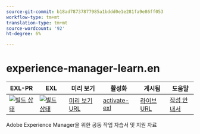 ```yaml
---
source-git-commit: b18ad78737877985a1bddd0e1e281fa9e86ff053
workflow-type: tm+mt
translation-type: tm+mt
source-wordcount: '92'
ht-degree: 6%

---
```

# experience-manager-learn.en

| EXL-PR | EXL | 미리 보기 | 활성화 | 게시됨 | 도움말 |
|--- |--- |--- |--- |--- |--- |
| [![빌드 상태](https://docs.ci.corp.adobe.com/view/exl-pr/job/experience-manager-learn.en_pr-exl/badge/icon)](https://docs.ci.corp.adobe.com/view/exl-pr/job/experience-manager-learn.en_pr-exl/lastBuild/) | [![빌드 상태](https://docs.ci.corp.adobe.com/view/exl-pr/job/experience-manager-learn.en_exl/lastBuild/badge/icon)](https://docs.ci.corp.adobe.com/view/exl-pr/job/experience-manager-learn.en_exl/lastBuild/lastBuild) | [미리 보기 URL](https://experienceleague.corp.adobe.com/docs/experience-manager-learn/cloud-service/overview.html?lang=en) | [activate-exl](https://docs.ci.corp.adobe.com/job/activate-exl/build/) | [라이브 URL](https://experienceleague.adobe.com/docs/experience-manager-learn/cloud-service/overview.html?lang=en) | [작성 안내서](https://experienceleague.adobe.com/docs/authoring-guide-exl/using/home.html?lang=en) |

Adobe Experience Manager을 위한 공동 작업 자습서 및 지원 자료
